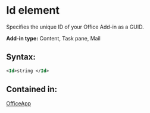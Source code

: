 
# Id element
Specifies the unique ID of your Office Add-in as a GUID.

 **Add-in type:** Content, Task pane, Mail


## Syntax:


```XML
<Id>string </Id>
```


## Contained in:

[OfficeApp](/reference/manifest/officeapp.md)

